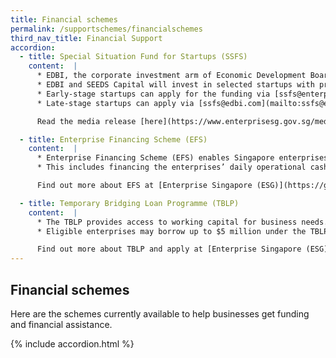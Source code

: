 ```yaml
---
title: Financial schemes
permalink: /supportschemes/financialschemes
third_nav_title: Financial Support
accordion:
  - title: Special Situation Fund for Startups (SSFS)
    content:  |  
      * EDBI, the corporate investment arm of Economic Development Board (EDB), and SEEDS Capital, the investment arm of Enterprise Singapore, will administer the $285 million SSFS to provide financing support for promising startups based in Singapore.
      * EDBI and SEEDS Capital will invest in selected startups with private sector co-investors on a 1:1 basis
      * Early-stage startups can apply for the funding via [ssfs@enterprisesg.gov.sg](mailto:ssfs@enterprisesg.gov.sg){:target="_blank"}
      * Late-stage startups can apply via [ssfs@edbi.com](mailto:ssfs@edbi.com){:target="_blank"}

      Read the media release [here](https://www.enterprisesg.gov.sg/media-centre/media-releases/2020/june/edbi-and-seeds-capital-to-provide-s$285-million-in-financing-to-promising-startups-to-tide-through-covid-19-period){:target="_blank"}.

  - title: Enterprise Financing Scheme (EFS)
    content:  |      
      * Enterprise Financing Scheme (EFS) enables Singapore enterprises to access financing more readily throughout their various stages of growth.
      * This includes financing the enterprises’ daily operational cashflow needs, investment of domestic and overseas fixed assets, trade needs, fulfilment of secured overseas projects, acquisition of target enterprises with the intent of internationalisation and growth of innovative enterprises using Venture Debt and Warrants.

      Find out more about EFS at [Enterprise Singapore (ESG)](https://go.gov.sg/efs){:target="_blank"}.    

  - title: Temporary Bridging Loan Programme (TBLP)
    content:  |      
      * The TBLP provides access to working capital for business needs.
      * Eligible enterprises may borrow up to $5 million under the TBLP, with the interest rate capped at 5% p.a., from Participating Financial Institutions (PFI). The Government will provide 90% risk-share on these loans for new applications submitted from 8 April 2020 to 31 March 2021.

      Find out more about TBLP and apply at [Enterprise Singapore (ESG)](https://go.gov.sg/tblp){:target="_blank"}.
---
```


## Financial schemes

Here are the schemes currently available to help businesses get funding and financial assistance.

{% include accordion.html %}
